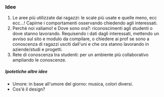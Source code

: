 ### Idee
1. Le aree più utilizzate dai ragazzi: le scale più usate e quelle meno, ecc ecc...! Capirne i comportamenti osservando 
chiedendo agli interessati. 
2. Perchè noi valiamo! e Dove sono ora?: riconoscimenti agli studenti o dove stanno lavorando. Requisendo i dati dagli
interessati, mettendo un avviso sul sito e modulo da compilare, o chiedere ai prof se sono a conoscenza di ragazzi 
usciti dall'uni e che ora stanno lavorando in aziende/studi e progetti. 
3. Rete di conoscenza tra studenti: per un ambiente più collaborativo ampliando le conoscenze. 

##### Ipotetiche altre idee
- Umore: in base all'umore del giorno: musica, colori diversi. 
- Cos'è il design? 
